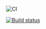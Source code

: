 ![CI](https://github.com/RavenRVS/AHJ_HW5/actions/workflows/web.yml/badge.svg)

[![Build status](https://ci.appveyor.com/api/projects/status/i1rgkf161t6xnrx3?svg=true)](https://ci.appveyor.com/project/Vitaly93232/ahj-hw5)
